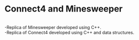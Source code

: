 # Connect4 and Minesweeper
<br>-Replica of Minesweeper developed using C++.
<br>-Replica of Connect4 developed using C++ and data structures.    
